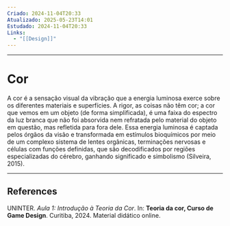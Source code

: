 ```yaml
---
Criado: 2024-11-04T20:33
Atualizado: 2025-05-23T14:01
Estudado: 2024-11-04T20:33
Links:
  - "[[Design]]"
---
```

---
# Cor

A cor é a sensação visual da vibração que a energia luminosa exerce sobre os diferentes materiais e superfícies. A rigor, as coisas não têm cor; a cor que vemos em um objeto (de forma simplificada), é uma faixa do espectro da luz branca que não foi absorvida nem refratada pelo material do objeto em questão, mas refletida para fora dele. Essa energia luminosa é captada pelos órgãos da visão e transformada em estímulos bioquímicos por meio de um complexo sistema de lentes orgânicas, terminações nervosas e células com funções definidas, que são decodificados por regiões especializadas do cérebro, ganhando significado e simbolismo (Silveira, 2015).

---
## References

UNINTER.  _Aula 1: Introdução à Teoria da Cor_. In: **Teoria da cor, Curso de Game Design**. Curitiba, 2024. Material didático online.